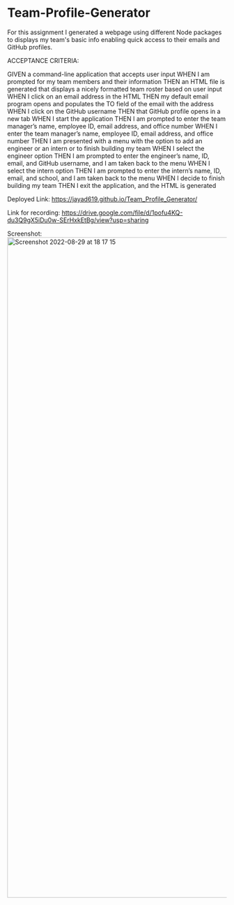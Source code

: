 # Team-Profile-Generator

For this assignment I generated a webpage using different Node packages to displays my team's basic info enabling quick access to their emails and GitHub profiles.

ACCEPTANCE CRITERIA:

GIVEN a command-line application that accepts user input
WHEN I am prompted for my team members and their information
THEN an HTML file is generated that displays a nicely formatted team roster based on user input
WHEN I click on an email address in the HTML
THEN my default email program opens and populates the TO field of the email with the address
WHEN I click on the GitHub username
THEN that GitHub profile opens in a new tab
WHEN I start the application
THEN I am prompted to enter the team manager’s name, employee ID, email address, and office number
WHEN I enter the team manager’s name, employee ID, email address, and office number
THEN I am presented with a menu with the option to add an engineer or an intern or to finish building my team
WHEN I select the engineer option
THEN I am prompted to enter the engineer’s name, ID, email, and GitHub username, and I am taken back to the menu
WHEN I select the intern option
THEN I am prompted to enter the intern’s name, ID, email, and school, and I am taken back to the menu
WHEN I decide to finish building my team
THEN I exit the application, and the HTML is generated


Deployed Link:
https://jayad619.github.io/Team_Profile_Generator/

Link for recording: 
https://drive.google.com/file/d/1pofu4KQ-du3Q9gX5iDu0w-SErHxkEtBg/view?usp=sharing

Screenshot:
<img width="1512" alt="Screenshot 2022-08-29 at 18 17 15" src="https://user-images.githubusercontent.com/102623563/187258318-dad5f861-01d8-4e9f-9b6d-ce8cca7a6321.png">
